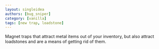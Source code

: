 ```yaml
---
layout: singleidea
authors: [bug_sniper]
category: [vanilla]
tags: [new trap, loadstone]
---
```

Magnet traps that attract metal items out of your inventory, but also attract loadstones and are a means of getting rid of them.
